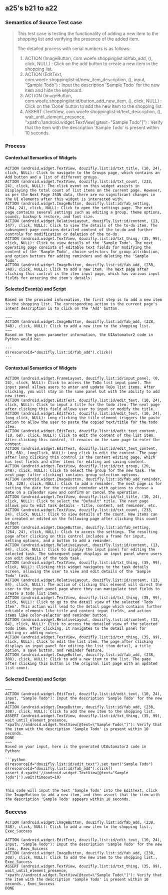 ## a25's b21 to a22

### Semantics of Source Test case
> This test case is testing the functionality of adding a new item to the shopping list and verifying the presence of the added item.
> 
> The detailed process with serial numbers is as follows:
> 
> 1. ACTION (ImageButton, com.woefe.shoppinglist:id/fab_add, (), click, NULL) : Click on the add button to create a new item in the shopping list.
> 2. ACTION (EditText, com.woefe.shoppinglist:id/new_item_description, (), input, "Sample Todo") : Input the description 'Sample Todo' for the new item and hide the keyboard.
> 3. ACTION (ImageButton, com.woefe.shoppinglist:id/button_add_new_item, (), click, NULL) : Click on the 'Done' button to add the new item to the shopping list.
> 4. ASSERT (TextView, com.woefe.shoppinglist:id/text_description, (), wait_until_element_presence, "xpath://android.widget.TextView[@text=\"Sample Todo\"]") : Verify that the item with the description 'Sample Todo' is present within 10 seconds.

### Process
#### Contextual Semantics of Widgets
````
ACTION (android.widget.TextView, douzifly.list:id/txt_title, (10, 24), click, NULL): Click to navigate to the Groups page, which contains an Add button and a list of different groups.
ACTION (android.widget.TextView, douzifly.list:id/txt_count, (233, 24), click, NULL): The click event on this widget assists in displaying the total count of list items on the current page. However, as per the Next Page JSON data, there are no significant changes in the UI elements after this widget is interacted with.
ACTION (android.widget.ImageButton, douzifly.list:id/fab_setting, (264, 24), click, NULL): Click to open the settings page. The next page contains several settings such as editing a group, theme options, sounds, backup & restore, and font size.
ACTION (android.widget.RelativeLayout, douzifly.list:id/content, (13, 147), click, NULL): Click to view the details of the to-do item. The subsequent page contains detailed content of the to-do and further controls for modification or deletion of the to-do.
ACTION (android.widget.TextView, douzifly.list:id/txt_thing, (35, 99), click, NULL): Click to view details of the 'Sample Todo'. The next operating page consists of editable text fields for modifying the content of the 'Sample Todo', choice selectors for group attribution, and option buttons for adding reminders and deleting the 'Sample Todo'.
ACTION (android.widget.ImageButton, douzifly.list:id/fab_add, (238, 348), click, NULL): Click to add a new item. The next page after clicking this control is the item input page, which has various input fields for entering the item's details.

````

#### Selected Event(s) and Script
````
Based on the provided information, the first step is to add a new item to the shopping list. The corresponding action in the current page's intent description is to click on the 'Add' button. 

~~~
ACTION (android.widget.ImageButton, douzifly.list:id/fab_add, (238, 348), click, NULL): Click to add a new item to the shopping list.
~~~
Based on the given parameter information, the UIAutomator2 code in Python would be:

···
d(resourceId="douzifly.list:id/fab_add").click()
···
````
#### Contextual Semantics of Widgets
````
ACTION (android.widget.FrameLayout, douzifly.list:id/input_panel, (0, 24), click, NULL): Click to access the ToDo list input panel. The input panel allows users to enter and update ToDo list items. After clicking, you will stay in the same panel but with the ability to add new items.
ACTION (android.widget.EditText, douzifly.list:id/edit_text, (10, 24), click, NULL): Click to input a title for the todo item. The next page after clicking this field allows user to input or modify the title.
ACTION (android.widget.EditText, douzifly.list:id/edit_text, (10, 24), long_click, NULL): Long clicking the title element triggers the paste option to allow the user to paste the copied text/title for the todo item.
ACTION (android.widget.EditText, douzifly.list:id/edit_text_content, (10, 68), click, NULL): Click to edit the content of the list item. After clicking this control, it remains on the same page to enter the content.
ACTION (android.widget.EditText, douzifly.list:id/edit_text_content, (10, 68), longClick, NULL): Long click to edit the content. The page after long clicking this control is the content editing page, which has text fields and other items for editing and saving content.
ACTION (android.widget.TextView, douzifly.list:id/txt_group, (20, 248), click, NULL): Click to select the group for the new task. The next page (after clicking) contains group selection options.
ACTION (android.widget.ImageButton, douzifly.list:id/fab_add_reminder, (10, 320), click, NULL): Click to add a reminder. The next page is for setting the date for the created reminder with options to choose a date on a calendar view and confirm or cancel the operation.
ACTION (android.widget.TextView, douzifly.list:id/txt_title, (10, 24), click, NULL): Click to select the "Default" title. The next page allows you to edit task details - title, content, set reminder, etc.
ACTION (android.widget.TextView, douzifly.list:id/txt_count, (233, 24), click, NULL): Click to view details of the count. New items can be created or edited on the following page after clicking this count widget.
ACTION (android.widget.ImageButton, douzifly.list:id/fab_setting, (264, 24), click, NULL): Click to access the settings. The resulting page after clicking on this control includes a frame for input, setting options, and a button to add a reminder.
ACTION (android.widget.RelativeLayout, douzifly.list:id/content, (13, 84), click, NULL): Click to display the input panel for editing the selected task. The subsequent page displays an input panel where users can edit details of the todo task.
ACTION (android.widget.TextView, douzifly.list:id/txt_thing, (35, 99), click, NULL): Clicking this widget navigates to the task details screen, allowing the user to view and edit details of the 'Sample Todo' task.
ACTION (android.widget.RelativeLayout, douzifly.list:id/content, (13, 84), click, NULL): The action of clicking this element will direct the user to the input panel page where they can manipulate text fields to create a todo list item.
ACTION (android.widget.TextView, douzifly.list:id/txt_thing, (35, 99), click, NULL): Click to go to the detail view of the selected 'Todo Item'. This action will lead to the detail page which contains further editable elements like title and content input fields, and action items like color-selector and reminder button.
ACTION (android.widget.RelativeLayout, douzifly.list:id/content, (13, 84), click, NULL): Click to access the detailed view of the selected todo item. After clicking, it navigates to the detail panel for editing or adding notes.
ACTION (android.widget.TextView, douzifly.list:id/txt_thing, (35, 99), click, NULL): Click to edit the list item. The page after clicking displays an input panel for editing the list item detail, a title option, a save button, and reminder feature.
ACTION (android.widget.ImageButton, douzifly.list:id/fab_add, (238, 308), click, NULL): Click to add a new item to the list. The page after clicking this button is the original list page with an updated list count.

````

#### Selected Event(s) and Script
````
~~~
ACTION (android.widget.EditText, douzifly.list:id/edit_text, (10, 24), input, "Sample Todo"): Input the description 'Sample Todo' for the new item.
ACTION (android.widget.ImageButton, douzifly.list:id/fab_add, (238, 308), click, NULL): Click to add the new item to the shopping list.
ASSERT (android.widget.TextView, douzifly.list:id/txt_thing, (35, 99), wait_until_element_presence, "xpath://android.widget.TextView[@text=\"Sample Todo\"]"): Verify that the item with the description 'Sample Todo' is present within 10 seconds.
DONE
~~~
Based on your input, here is the generated UIAutomator2 code in Python:

```python
d(resourceId="douzifly.list:id/edit_text").set_text("Sample Todo")
d(resourceId="douzifly.list:id/fab_add").click()
assert d.xpath('//android.widget.TextView[@text="Sample Todo"]').wait(timeout=10)
```

This code will input the text 'Sample Todo' into the EditText, click the ImageButton to add a new item, and then assert that the item with the description 'Sample Todo' appears within 10 seconds.
````
### Success
````
ACTION (android.widget.ImageButton, douzifly.list:id/fab_add, (238, 348), click, NULL): Click to add a new item to the shopping list., Exec_Success

ACTION (android.widget.EditText, douzifly.list:id/edit_text, (10, 24), input, "Sample Todo"): Input the description 'Sample Todo' for the new item., Exec_Success
ACTION (android.widget.ImageButton, douzifly.list:id/fab_add, (238, 308), click, NULL): Click to add the new item to the shopping list., Exec_Success
ASSERT (android.widget.TextView, douzifly.list:id/txt_thing, (35, 99), wait_until_element_presence, "xpath://android.widget.TextView[@text=\"Sample Todo\"]"): Verify that the item with the description 'Sample Todo' is present within 10 seconds., Exec_Success
DONE
````
